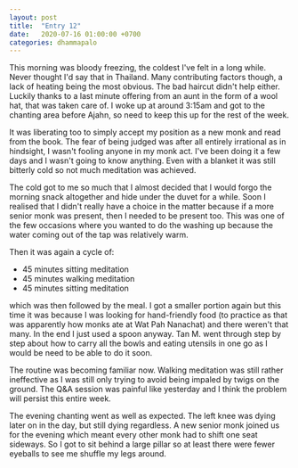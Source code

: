 ```yaml
---
layout: post
title:  "Entry 12"
date:   2020-07-16 01:00:00 +0700
categories: dhammapalo
---
```

This morning was bloody freezing, the coldest I've felt in a long while. Never thought I'd say that in Thailand. Many contributing factors though, a lack of heating being the most obvious. The bad haircut didn't help either. Luckily thanks to a last minute offering from an aunt in the form of a wool hat, that was taken care of. I woke up at around 3:15am and got to the chanting area before Ajahn, so need to keep this up for the rest of the week.

It was liberating too to simply accept my position as a new monk and read from the book. The fear of being judged was after all entirely irrational as in hindsight, I wasn't fooling anyone in my monk act. I've been doing it a few days and I wasn't going to know anything. Even with a blanket it was still bitterly cold so not much meditation was achieved.

The cold got to me so much that I almost decided that I would forgo the morning snack altogether and hide under the duvet for a while. Soon I realised that I didn't really have a choice in the matter because if a more senior monk was present, then I needed to be present too. This was one of the few occasions where you wanted to do the washing up because the water coming out of the tap was relatively warm.

Then it was again a cycle of:

- 45 minutes sitting meditation
- 45 minutes walking meditation
- 45 minutes sitting meditation

which was then followed by the meal. I got a smaller portion again but this time it was because I was looking for hand-friendly food (to practice as that was apparently how monks ate at Wat Pah Nanachat) and there weren't that many. In the end I just used a spoon anyway. Tan M. went through step by step about how to carry all the bowls and eating utensils in one go as I would be need to be able to do it soon.

The routine was becoming familiar now. Walking meditation was still rather ineffective as I was still only trying to avoid being impaled by twigs on the ground. The Q&A session was painful like yesterday and I think the problem will persist this entire week.

The evening chanting went as well as expected. The left knee was dying later on in the day, but still dying regardless. A new senior monk joined us for the evening which meant every other monk had to shift one seat sideways. So I got to sit behind a large pillar so at least there were fewer eyeballs to see me shuffle my legs around. 
